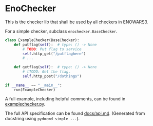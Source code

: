 # EnoChecker

This is the checker lib that shall be used by all checkers in ENOWARS3.

For a simple checker, subclass `enochecker.BaseChecker`.
```python
class ExampleChecker(BaseChecker):
    def putflag(self):  # type: () -> None
        # TODO: Put flag to service
        self.http_get("/putflaghere")
        # ...
        
    def getflag(self):  # type: () -> None
        # tTODO: Get the flag.
        self.http_post("/dothings")
        
if __name__ == "__main__":
    run(ExampleChecker)
```

A full example, including helpful comments, can be found in [examplechecker.py](examplechecker.py).

The full API specification can be found [docs/api.md](docs/api.md).
(Generated from docstring using `pydocmd simple ...`).
